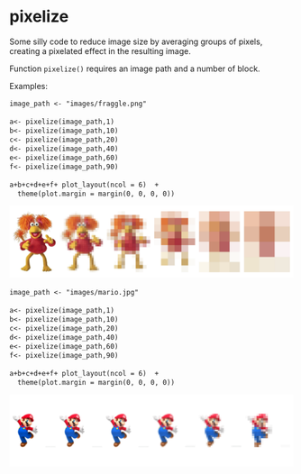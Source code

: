 # pixelize

Some silly code to reduce image size by averaging groups of pixels, creating a pixelated effect in the resulting image.

Function `pixelize()` requires an image path and a number of block.

Examples:

```         
image_path <- "images/fraggle.png" 

a<- pixelize(image_path,1)
b<- pixelize(image_path,10)
c<- pixelize(image_path,20)
d<- pixelize(image_path,40)
e<- pixelize(image_path,60)
f<- pixelize(image_path,90)

a+b+c+d+e+f+ plot_layout(ncol = 6)  + 
  theme(plot.margin = margin(0, 0, 0, 0))
```

![](images/pixel_fraggle.png)

```         
image_path <- "images/mario.jpg" 

a<- pixelize(image_path,1)
b<- pixelize(image_path,10)
c<- pixelize(image_path,20)
d<- pixelize(image_path,40)
e<- pixelize(image_path,60)
f<- pixelize(image_path,90)

a+b+c+d+e+f+ plot_layout(ncol = 6)  + 
  theme(plot.margin = margin(0, 0, 0, 0))
```

![](images/pixel_mario.png)
